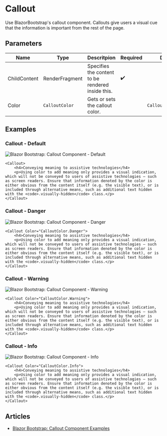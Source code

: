 ﻿---
sidebar_label: Callout
sidebar_position: 4
---

# Callout

Use BlazorBootstrap's callout component. Callouts give users a visual cue that the information is important from the rest of the page.


## Parameters

| Name | Type | Descritpion | Required | Default |
|--|--|--|--|--|
| ChildContent | RenderFragment | Specifies the content to be rendered inside this. | ✔️ | |
| Color | `CalloutColor` | Gets or sets the callout color. | | `CalloutColor.None` |

## Examples

### Callout - Default

<img src="https://i.imgur.com/MT3utK8.jpg" alt="Blazor Bootstrap: Callout Component - Default" />

```cshtml
<Callout>
    <h4>Conveying meaning to assistive technologies</h4>
    <p>Using color to add meaning only provides a visual indication, which will not be conveyed to users of assistive technologies – such as screen readers. Ensure that information denoted by the color is either obvious from the content itself (e.g. the visible text), or is included through alternative means, such as additional text hidden with the <code>.visually-hidden</code> class.</p>
</Callout>
```

### Callout - Danger

<img src="https://i.imgur.com/0EAmQcp.jpg" alt="Blazor Bootstrap: Callout Component - Danger" />

```cshtml
<Callout Color="CalloutColor.Danger">
    <h4>Conveying meaning to assistive technologies</h4>
    <p>Using color to add meaning only provides a visual indication, which will not be conveyed to users of assistive technologies – such as screen readers. Ensure that information denoted by the color is either obvious from the content itself (e.g. the visible text), or is included through alternative means, such as additional text hidden with the <code>.visually-hidden</code> class.</p>
</Callout>
```

### Callout - Warning

<img src="https://i.imgur.com/e9wy7fg.jpg" alt="Blazor Bootstrap: Callout Component - Warning" />

```cshtml
<Callout Color="CalloutColor.Warning">
    <h4>Conveying meaning to assistive technologies</h4>
    <p>Using color to add meaning only provides a visual indication, which will not be conveyed to users of assistive technologies – such as screen readers. Ensure that information denoted by the color is either obvious from the content itself (e.g. the visible text), or is included through alternative means, such as additional text hidden with the <code>.visually-hidden</code> class.</p>
</Callout>
```

### Callout - Info

<img src="https://i.imgur.com/b4hecTm.jpg" alt="Blazor Bootstrap: Callout Component - Info" />

```cshtml
<Callout Color="CalloutColor.Info">
    <h4>Conveying meaning to assistive technologies</h4>
    <p>Using color to add meaning only provides a visual indication, which will not be conveyed to users of assistive technologies – such as screen readers. Ensure that information denoted by the color is either obvious from the content itself (e.g. the visible text), or is included through alternative means, such as additional text hidden with the <code>.visually-hidden</code> class.</p>
</Callout>
```

## Articles

- [Blazor Bootstrap: Callout Component Examples](https://vikramlearning.com/dotnet/article/blazor-bootstrap-callout-component-examplesv/88/162)